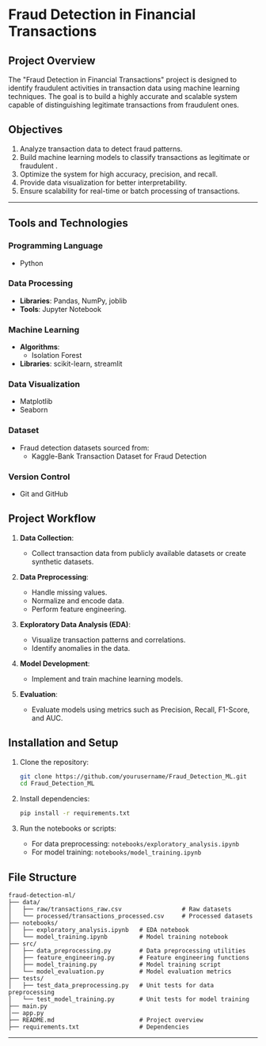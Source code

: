 # Fraud Detection in Financial Transactions

## Project Overview

The "Fraud Detection in Financial Transactions" project is designed to identify fraudulent activities in transaction data using machine learning techniques. The goal is to build a highly accurate and scalable system capable of distinguishing legitimate transactions from fraudulent ones.

## Objectives

1. Analyze transaction data to detect fraud patterns.
2. Build machine learning models to classify transactions as legitimate or fraudulent .
3. Optimize the system for high accuracy, precision, and recall.
4. Provide data visualization for better interpretability.
5. Ensure scalability for real-time or batch processing of transactions.

---
## Tools and Technologies

### Programming Language
- Python

### Data Processing
- **Libraries**: Pandas, NumPy, joblib
- **Tools**: Jupyter Notebook

### Machine Learning
- **Algorithms**:
  - Isolation Forest 
- **Libraries**: scikit-learn, streamlit

### Data Visualization
- Matplotlib
- Seaborn

### Dataset
- Fraud detection datasets sourced from:
  - Kaggle-Bank Transaction Dataset for Fraud Detection

### Version Control
- Git and GitHub

## Project Workflow

1. **Data Collection**:
   - Collect transaction data from publicly available datasets or create synthetic datasets.

2. **Data Preprocessing**:
   - Handle missing values.
   - Normalize and encode data.
   - Perform feature engineering.

3. **Exploratory Data Analysis (EDA)**:
   - Visualize transaction patterns and correlations.
   - Identify anomalies in the data.

4. **Model Development**:
   - Implement and train machine learning models.

5. **Evaluation**:
   - Evaluate models using metrics such as Precision, Recall, F1-Score, and AUC.


## Installation and Setup

1. Clone the repository:
   ```bash
   git clone https://github.com/yourusername/Fraud_Detection_ML.git
   cd Fraud_Detection_ML
   ```

2. Install dependencies:
   ```bash
   pip install -r requirements.txt
   ```

3. Run the notebooks or scripts:
   - For data preprocessing: `notebooks/exploratory_analysis.ipynb`
   - For model training: `notebooks/model_training.ipynb`

## File Structure

```
fraud-detection-ml/
├── data/
│   ├── raw/transactions_raw.csv                 # Raw datasets
│   └── processed/transactions_processed.csv     # Processed datasets
├── notebooks/
│   ├── exploratory_analysis.ipynb   # EDA notebook
│   └── model_training.ipynb         # Model training notebook
├── src/
│   ├── data_preprocessing.py        # Data preprocessing utilities
│   ├── feature_engineering.py       # Feature engineering functions
│   ├── model_training.py            # Model training script
│   └── model_evaluation.py          # Model evaluation metrics
├── tests/
│   ├── test_data_preprocessing.py   # Unit tests for data preprocessing
│   └── test_model_training.py       # Unit tests for model training
├── main.py
│── app.py
├── README.md                        # Project overview
├── requirements.txt                 # Dependencies
```

---







